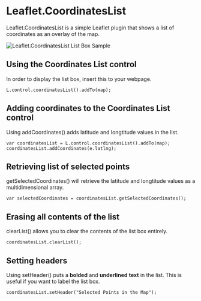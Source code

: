 # Leaflet.CoordinatesList

Leaflet.CoordinatesList is a simple Leaflet plugin that shows a list of coordinates as an overlay of the map. 

![Leaflet.CoordinatesList List Box Sample](https://i.imgur.com/e9U5z3g.png "Leaflet.CoordinatesList List Box")


## Using the Coordinates List control

In order to display the list box, insert this to your webpage.

```
L.control.coordinatesList().addTo(map);
```

## Adding coordinates to the Coordinates List control

Using addCoordinates() adds latitude and longtitude values in the list.

```
var coordinatesList = L.control.coordinatesList().addTo(map);
coordinatesList.addCoordinates(e.latlng);
```

## Retrieving list of selected points
getSelectedCoordinates() will retrieve the latitude and longtitude values as a multidimensional array.

```
var selectedCoordinates = coordinatesList.getSelectedCoordinates();
```

## Erasing all contents of the list

clearList() allows you to clear the contents of the list box entirely.

```
coordinatesList.clearList();
```

## Setting headers

Using setHeader() puts a **bolded** and __underlined__ **__text__** in the list. This is useful if you want to label the list box.

```
coordinatesList.setHeader("Selected Points in the Map");
```

